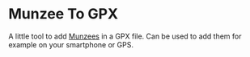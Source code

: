 
# Munzee To GPX
A little tool to add [Munzees](https://www.munzee.com/) in a GPX file. Can be used to add them for example on your smartphone or GPS.



